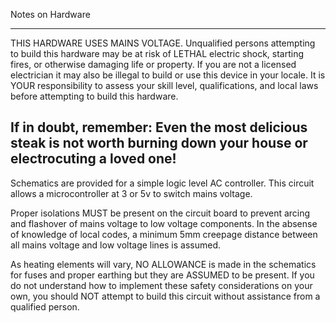 Notes on Hardware

---
THIS HARDWARE USES MAINS VOLTAGE.
Unqualified persons attempting to build this hardware may be at risk of LETHAL electric shock, starting fires, or otherwise damaging life or property.
If you are not a licensed electrician it may also be illegal to build or use this device in your locale.
It is YOUR responsibility to assess your skill level, qualifications, and local laws before attempting to build this hardware.

If in doubt, remember: Even the most delicious steak is not worth burning down your house or electrocuting a loved one!
---

Schematics are provided for a simple logic level AC controller.
This circuit allows a microcontroller at 3 or 5v to switch mains voltage.

Proper isolations MUST be present on the circuit board to prevent arcing and flashover of mains voltage to low voltage components.
In the absense of knowledge of local codes, a minimum 5mm creepage distance between all mains voltage and low voltage lines is assumed.

As heating elements will vary, NO ALLOWANCE is made in the schematics for fuses and proper earthing but they are ASSUMED to be present.
If you do not understand how to implement these safety considerations on your own, you should NOT attempt to build this circuit without assistance from a qualified person.
